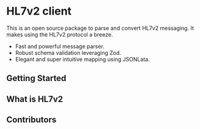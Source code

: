 HL7v2 client
=============

This is an open source package to parse and convert HL7v2 messaging. It makes using the HL7v2 protocol a breeze.

- Fast and powerful message parser.
- Robust schema validation leveraging Zod.
- Elegant and super intuitive mapping using JSONLata.

## Getting Started

## What is HL7v2

## Contributors